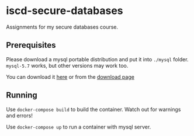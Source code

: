 # iscd-secure-databases

Assignments for my secure databases course.

## Prerequisites

Please download a mysql portable distribution and put it into `./mysql` folder.
`mysql-5.7` works, but other versions may work too.

You can download it [here](https://dev.mysql.com/downloads/file/?id=482726)
or from the [download page](https://dev.mysql.com/downloads/mysql/5.7.html)

## Running

Use `docker-compose build` to build the container. Watch out for warnings and errors!

Use `docker-compose up` to run a container with mysql server.
